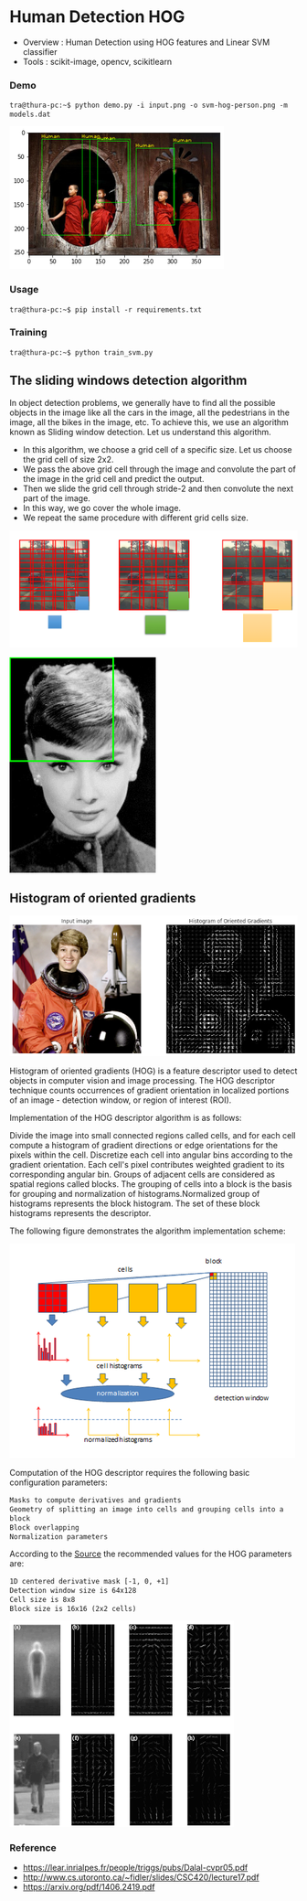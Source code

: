 # Human Detection HOG

- Overview : Human Detection using HOG features and Linear SVM classifier
- Tools : scikit-image, opencv, scikitlearn

### Demo

```{r, engine='bash', count_lines}
tra@thura-pc:~$ python demo.py -i input.png -o svm-hog-person.png -m models.dat
```

![img](img/svm-hog-person.png)

### Usage

```{r, engine='bash', count_lines}
tra@thura-pc:~$ pip install -r requirements.txt
```

### Training
  
```{r, engine='bash', count_lines}
tra@thura-pc:~$ python train_svm.py
```

 ## The sliding windows detection algorithm
 
 In object detection problems, we generally have to find all the possible objects in the image like all the cars in the image, all the pedestrians in the image, all the bikes in the image, etc. To achieve this, we use an algorithm known as Sliding window detection. Let us understand this algorithm.
 * In this algorithm, we choose a grid cell of a specific size. Let us choose the grid cell of size 2x2.
 * We pass the above grid cell through the image and convolute the part of the image in the grid cell and predict the output.
 * Then we slide the grid cell through stride-2 and then convolute the next part of the image.
 * In this way, we go cover the whole image.
 * We repeat the same procedure with different grid cells size.
 

![Conv](img/sd.png)


![Conv](img/sliding.gif)

## Histogram of oriented gradients

![Conv](img/hog-vis.png)

Histogram of oriented gradients (HOG) is a feature descriptor used to detect objects in computer vision and image processing. The HOG descriptor technique counts occurrences of gradient orientation in localized portions of an image - detection window, or region of interest (ROI).

Implementation of the HOG descriptor algorithm is as follows:

Divide the image into small connected regions called cells, and for each cell compute a histogram of gradient directions or edge orientations for the pixels within the cell.
Discretize each cell into angular bins according to the gradient orientation.
Each cell's pixel contributes weighted gradient to its corresponding angular bin.
Groups of adjacent cells are considered as spatial regions called blocks. The grouping of cells into a block is the basis for grouping and normalization of histograms.Normalized group of histograms represents the block histogram. The set of these block histograms represents the descriptor.

The following figure demonstrates the algorithm implementation scheme:

![Conv](img/hog.png)


Computation of the HOG descriptor requires the following basic configuration parameters:

    Masks to compute derivatives and gradients
    Geometry of splitting an image into cells and grouping cells into a block
    Block overlapping
    Normalization parameters

According to the [Source](https://lear.inrialpes.fr/people/triggs/pubs/Dalal-cvpr05.pdf) the recommended values for the HOG parameters are:

    1D centered derivative mask [-1, 0, +1]
    Detection window size is 64x128
    Cell size is 8x8
    Block size is 16x16 (2x2 cells)
    
    

![Conv](img/hog1.gif)


### Reference

* https://lear.inrialpes.fr/people/triggs/pubs/Dalal-cvpr05.pdf
* http://www.cs.utoronto.ca/~fidler/slides/CSC420/lecture17.pdf
* https://arxiv.org/pdf/1406.2419.pdf

